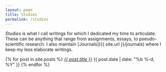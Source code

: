```yaml
---
layout: page
title: Studies
permalink: /studies
---
```


*Studies* is what I call writings for which I dedicated my time to articulate. These can be anything that range from assignments, essays, to pseudo-scientific research. I also maintain [Journals]({{ site.url }}/journals) where I keep my less elaborate writings.

{% for post in site.posts %}
  <i class="post-list-title"><a href="{{ post.url | prepend: site.baseurl }}">{{ post.title }}</a></i>
  <span class="post-meta">{{ post.date | date: "%b %-d, %Y" }}</span>
{% endfor %}
